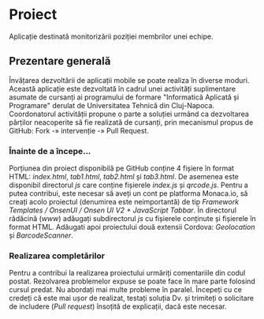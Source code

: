 # Proiect
Aplicație destinată monitorizării poziției membrilor unei echipe.

## Prezentare generală

Învățarea dezvoltării de aplicații mobile se poate realiza în diverse moduri. Această aplicație este dezvoltată în cadrul unei activități suplimentare asumate de cursanți ai programului de formare "Informatică Aplicată și Programare" derulat de Universitatea Tehnică din Cluj-Napoca.
Coordonatorul activității propune o parte a soluției urmând ca dezvoltarea părților neacoperite să fie realizată de cursanți, prin mecanismul propus de GitHub: Fork -» intervenție -» Pull Request. 

### Înainte de a începe...

Porțiunea din proiect disponibilă pe GitHub conține 4 fișiere în format HTML: *index.html*, *tab1.html*, *tab2.html* și *tab3.html*. De asemenea este disponibil directorul *js* care conține fișierele *index.js* și *qrcode.js*. Pentru a putea contribui, este necesar să aveți un cont pe platforma Monaca.io, să creați acolo proiectul (denumirea este neimportantă) de tip *Framework Templates / OnsenUI / Onsen UI V2 + JavaScript Tabbar*.
În directorul rădăcină (*www*) adăugați subdirectorul *js* cu fișierele conținute și fișierele în format HTML. Adăugati apoi proiectului două extensii Cordova: *Geolocation* și *BarcodeScanner*.

### Realizarea completărilor

Pentru a contribui la realizarea proiectului urmăriți comentariile din codul postat. Rezolvarea problemelor expuse se poate face în mare parte folosind cursul predat.
Nu abordați mai multe probleme în paralel. Începeți cu ce credeți că este mai ușor de realizat, testați soluția Dv. și trimiteți o solicitare de includere (*Pull request*) însoțită de explicații, dacă este necesar.
